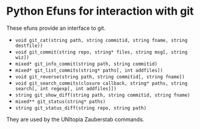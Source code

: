 # Python Efuns for interaction with git

These efuns provide an interface to git.
* `void git_cat(string path, string commitid, string fname, string destfile))`
* `void git_commit(string repo, string* files, string msg[, string wiz])`
* `mixed* git_info_commit(string path, string commitid)`
* `mixed* git_list_commits(string* paths[, int addfiles])`
* `void git_reverse(string path, string commitid[, string fname])`
* `void git_search_commits(closure callback, string* paths, string search[, int regexp[, int addfiles]])`
* `string git_show_diff(string path, string commitid, string fname)`
* `mixed** git_status(string* paths)`
* `string git_status_diff(string repo, string path)`

They are used by the UNItopia Zauberstab commands.

